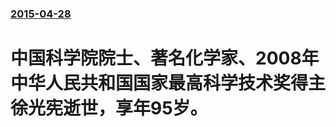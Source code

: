 ### [2015-04-28](/news/2015/04/28/index.md)

##### 
# 中国科学院院士、著名化学家、2008年中华人民共和国国家最高科学技术奖得主徐光宪逝世，享年95岁。



